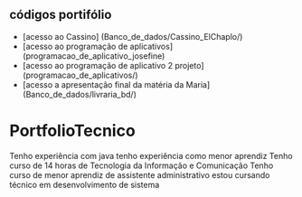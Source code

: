 
## códigos portifólio

* [acesso ao Cassino] (Banco_de_dados/Cassino_ElChaplo/)
* [acesso ao programação de aplicativos] (programacao_de_aplicativo_josefine)
* [acesso ao programação de aplicativo 2 projeto] (programacao_de_aplicativos/)
* [acesso a apresentação final da matéria da Maria] (Banco_de_dados/livraria_bd/)

# PortfolioTecnico
Tenho experiência com java
tenho experiência como menor aprendiz 
Tenho curso de 14 horas de Tecnologia da Informação e Comunicação
Tenho curso de menor aprendiz de assistente administrativo
estou cursando técnico em desenvolvimento de sistema
